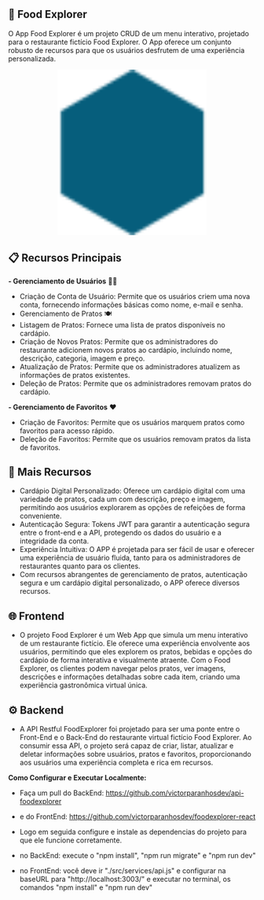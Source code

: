 ## 🍔 Food Explorer
O App Food Explorer é um projeto CRUD de um menu interativo, projetado para o restaurante fictício Food Explorer. O App oferece um conjunto robusto de recursos para que os usuários desfrutem de uma experiência personalizada.
<p align="center">
  <img alt="foddexplorer" src="./src/assets/logo.svg" width="60%">
</p>

## 📋 Recursos Principais
**- Gerenciamento de Usuários** 👨‍💼
- Criação de Conta de Usuário: Permite que os usuários criem uma nova conta, fornecendo informações básicas como nome, e-mail e senha.
- Gerenciamento de Pratos 🍽️
- Listagem de Pratos: Fornece uma lista de pratos disponíveis no cardápio.
- Criação de Novos Pratos: Permite que os administradores do restaurante adicionem novos pratos ao cardápio, incluindo nome, descrição, categoria, imagem e preço.
- Atualização de Pratos: Permite que os administradores atualizem as informações de pratos existentes.
- Deleção de Pratos: Permite que os administradores removam pratos do cardápio.

**- Gerenciamento de Favoritos** ❤️
- Criação de Favoritos: Permite que os usuários marquem pratos como favoritos para acesso rápido.
- Deleção de Favoritos: Permite que os usuários removam pratos da lista de favoritos.

## 🌟 Mais Recursos

- Cardápio Digital Personalizado: Oferece um cardápio digital com uma variedade de pratos, cada um com descrição, preço e imagem, permitindo aos usuários explorarem as opções de refeições de forma conveniente.
- Autenticação Segura: Tokens JWT para garantir a autenticação segura entre o front-end e a API, protegendo os dados do usuário e a integridade da conta.
- Experiência Intuitiva: O APP é projetada para ser fácil de usar e oferecer uma experiência de usuário fluida, tanto para os administradores de restaurantes quanto para os clientes.
- Com recursos abrangentes de gerenciamento de pratos, autenticação segura e um cardápio digital personalizado, o APP oferece diversos recursos.

## 🌐 Frontend
- O projeto Food Explorer é um Web App que simula um menu interativo de um restaurante fictício. Ele oferece uma experiência envolvente aos usuários, permitindo que eles explorem os pratos, bebidas e opções do cardápio de forma interativa e visualmente atraente. Com o Food Explorer, os clientes podem navegar pelos pratos, ver imagens, descrições e informações detalhadas sobre cada item, criando uma experiência gastronômica virtual única.

## ⚙️ Backend
- A API Restful FoodExplorer foi projetado para ser uma ponte entre o Front-End e o Back-End do restaurante virtual fictício Food Explorer. Ao consumir essa API, o projeto será capaz de criar, listar, atualizar e deletar informações sobre usuários, pratos e favoritos, proporcionando aos usuários uma experiência completa e rica em recursos.

**Como Configurar e Executar Localmente:**
- Faça um pull do BackEnd: https://github.com/victorparanhosdev/api-foodexplorer
- e do FrontEnd: https://github.com/victorparanhosdev/foodexplorer-react

- Logo em seguida configure e instale as dependencias do projeto para que ele funcione corretamente.
- no BackEnd: execute o "npm install", "npm run migrate" e "npm run dev"
- no FrontEnd: você deve ir "./src/services/api.js" e configurar na baseURL para "http://localhost:3003/" e executar no terminal, os comandos "npm install" e "npm run dev"
